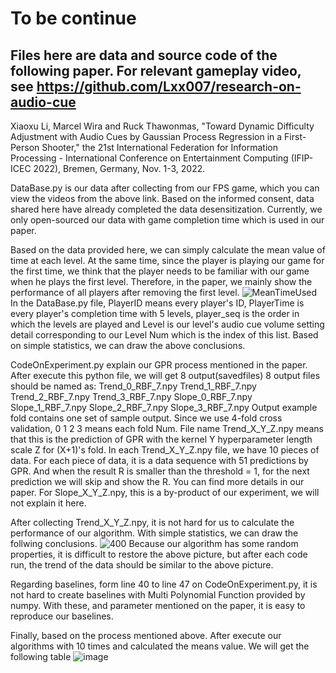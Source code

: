 # To be continue
Files here are data and source code of the following paper. For relevant gameplay video, see
https://github.com/Lxx007/research-on-audio-cue
-----------
Xiaoxu Li, Marcel Wira and Ruck Thawonmas, "Toward Dynamic Difficulty Adjustment with Audio Cues by Gaussian Process Regression in a First-Person Shooter," the 21st International Federation for Information Processing - International Conference on Entertainment Computing (IFIP-ICEC 2022), Bremen, Germany, Nov. 1-3, 2022.

DataBase.py is our data after collecting from our FPS game, which you can view the videos from the above link.
Based on the informed consent, data shared here have already completed the data desensitization.
Currently, we only open-sourced our data with game completion time which is used in our paper.

Based on the data provided here, we can simply calculate the mean value of time at each level.
At the same time, since the player is playing our game for the first time, we think that the player needs to be familiar with our game when he plays the first level. Therefore, in the paper, we mainly show the performance of all players after removing the first level.
![MeanTimeUsed](https://user-images.githubusercontent.com/30626090/183306904-9e59501a-e63d-44ba-86a1-75901048f142.png)
In the DataBase.py file, PlayerID means every player's ID, PlayerTime is every player's completion time with 5 levels, player_seq is the order in which the levels are played and Level is our level's audio cue volume setting detail corresponding to our Level Num which is the index of this list.
Based on simple statistics, we can draw the above conclusions.

CodeOnExperiment.py explain our GPR process mentioned in the paper.
After execute this python file, we will get 8 output(savedfiles)
8 output files should be named as:
Trend_0_RBF_7.npy
Trend_1_RBF_7.npy
Trend_2_RBF_7.npy
Trend_3_RBF_7.npy
Slope_0_RBF_7.npy
Slope_1_RBF_7.npy
Slope_2_RBF_7.npy
Slope_3_RBF_7.npy
Output example fold contains one set of sample output.
Since we use 4-fold cross validation, 0 1 2 3 means each fold Num.
File name Trend_X_Y_Z.npy means that this is the prediction of GPR with the kernel Y hyperparameter length scale Z for (X+1)'s fold.
In each Trend_X_Y_Z.npy file, we have 10 pieces of data.
For each piece of data, it is a data sequence with 51 predictions by GPR. And when the result R is smaller than the threshold = 1, for the next prediction we will skip and show the R. You can find more details in our paper.
For Slope_X_Y_Z.npy, this is a by-product of our experiment, we will not explain it here.

After collecting Trend_X_Y_Z.npy, it is not hard for us to calculate the performance of our algorithm.
With simple statistics, we can draw the follwing conclusions.
![400](https://user-images.githubusercontent.com/30626090/183308103-55bcd49b-8ba0-4a13-9d6b-a9aa713e6488.png)
Because our algorithm has some random properties, it is difficult to restore the above picture, but after each code run, the trend of the data should be similar to the above picture.

Regarding baselines, form line 40 to line 47 on CodeOnExperiment.py, it is not hard to create baselines with Multi Polynomial Function provided by numpy. With these, and parameter mentioned on the paper, it is easy to reproduce our baselines.

Finally, based on the process mentioned above. After execute our algorithms with 10 times and calculated the means value. We will get the following table
![image](https://user-images.githubusercontent.com/30626090/183308808-7b4f0b75-d60d-444c-baf1-eece59750452.png)
